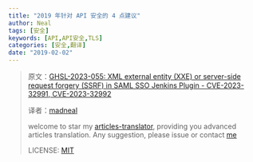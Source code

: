 ```yaml
---
title: "2019 年针对 API 安全的 4 点建议"
author: Neal
tags: [安全]
keywords: [API,API安全,TLS]
categories: [安全,翻译]
date: "2019-02-02" 
---
```


> 原文：[GHSL-2023-055: XML external entity (XXE) or server-side request forgery (SSRF) in SAML SSO Jenkins Plugin - CVE-2023-32991, CVE-2023-32992](https://securitylab.github.com/advisories/GHSL-2023-055_SAML_Single_Sign_On__SSO__for_Jenkins/)
>
> 译者：[madneal](https://github.com/madneal)
>
> welcome to star my [articles-translator](https://github.com/madneal/articles-translator/), providing you advanced articles translation. Any suggestion, please issue or contact [me](mailto:bing.ecnu@gmail.com)
>
> LICENSE: [MIT](https://opensource.org/licenses/MIT)